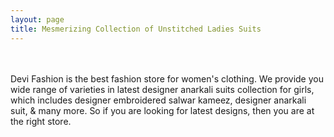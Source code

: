 ```yaml
---
layout: page
title: Mesmerizing Collection of Unstitched Ladies Suits
---
```


<br/>
<br/>
Devi  Fashion is the best fashion store for women's clothing. We provide you wide range of varieties in latest designer anarkali suits collection for girls, which includes designer embroidered salwar kameez, designer anarkali suit, & many more. So if you are looking for latest  designs, then you are at the right  store. 
